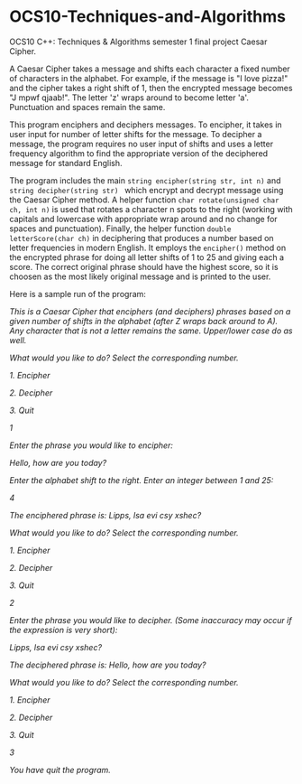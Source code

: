 # OCS10-Techniques-and-Algorithms
OCS10 C++: Techniques &amp; Algorithms semester 1 final project Caesar Cipher. 

A Caesar Cipher takes a message and shifts each character a fixed number of characters in the alphabet. For example, if the message is "I love pizza!" and the cipher takes a right shift of 1, then the encrypted message becomes "J mpwf qjaab!". The letter 'z' wraps around to become letter 'a'. Punctuation and spaces remain the same. 

This program enciphers and deciphers messages. To encipher, it takes in user input for number of letter shifts for the message. To decipher a message, the program requires no user input of shifts and uses a letter frequency algorithm to find the appropriate version of the deciphered message for standard English.

The program includes the main `string encipher(string str, int n)` and `string decipher(string str) ` which encrypt and decrypt message using the Caesar Cipher method. A helper function `char rotate(unsigned char ch, int n)` is used that rotates a character n spots to the right (working with capitals and lowercase with appropriate wrap around and no change for spaces and punctuation). Finally, the helper function `double letterScore(char ch)` in deciphering that produces a number based on letter frequencies in modern English. It employs the `encipher()` method on the encrypted phrase for doing all letter shifts of 1 to 25 and giving each a score. The correct original phrase should have the highest score, so it is choosen as the most likely original message and is printed to the user.

Here is a sample run of the program:

*This is a Caesar Cipher that enciphers (and deciphers) phrases based on a given number of shifts in the alphabet
(after Z wraps back around to A). Any character that is not a letter remains the same. Upper/lower case do as well.*

*What would you like to do? Select the corresponding number.*

*1. Encipher*

*2. Decipher*

*3. Quit*

*1*

*Enter the phrase you would like to encipher:*

*Hello, how are you today?*

*Enter the alphabet shift to the right. Enter an integer between 1 and 25:*

*4*

*The enciphered phrase is: Lipps, lsa evi csy xshec?*

*What would you like to do? Select the corresponding number.*

*1. Encipher*

*2. Decipher*

*3. Quit*

*2*

*Enter the phrase you would like to decipher. (Some inaccuracy may occur if the expression is very short):*

*Lipps, lsa evi csy xshec?*

*The deciphered phrase is: Hello, how are you today?*

*What would you like to do? Select the corresponding number.*

*1. Encipher*

*2. Decipher*

*3. Quit*

*3*

*You have quit the program.*

